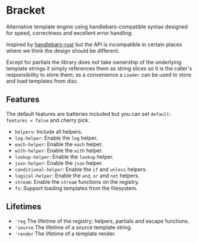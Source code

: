 # Bracket

Alternative template engine using handlebars-compatible syntax designed for speed, correctness and excellent error handling.

Inspired by [handlebars-rust][] but the API is incompatible in certain places where we think the design should be different. 

Except for partials the library does not take ownership of the underlying template strings it simply references them as string slices so it is the caller's responsibility to store them; as a convenience a `Loader` can be used to store and load templates from disc.

## Features

The default features are batteries included but you can set `default-features = false` and cherry pick.

* `helpers`: Include all helpers.
* `log-helper`: Enable the `log` helper.
* `each-helper`: Enable the `each` helper.
* `with-helper`: Enable the `with` helper.
* `lookup-helper`: Enable the `lookup` helper.
* `json-helper`: Enable the `json` helper.
* `conditional-helper`: Enable the `if` and `unless` helpers.
* `logical-helper`: Enable the `and`, `or` and `not` helpers.
* `stream`: Enable the `stream` functions on the registry.
* `fs`: Support loading templates from the filesystem.

## Lifetimes

* `'reg` The lifetime of the registry; helpers, partials and escape functions.
* `'source` The lifetime of a source template string.
* `'render` The lifetime of a template render.

[handlebars-rust]: https://github.com/sunng87/handlebars-rust/

